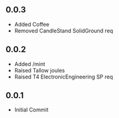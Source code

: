 0.0.3
-----
* Added Coffee
* Removed CandleStand SolidGround req

0.0.2
-----
* Added /mint
* Raised Tallow joules
* Raised T4 ElectronicEngineering SP req

0.0.1
-----
* Initial Commit
